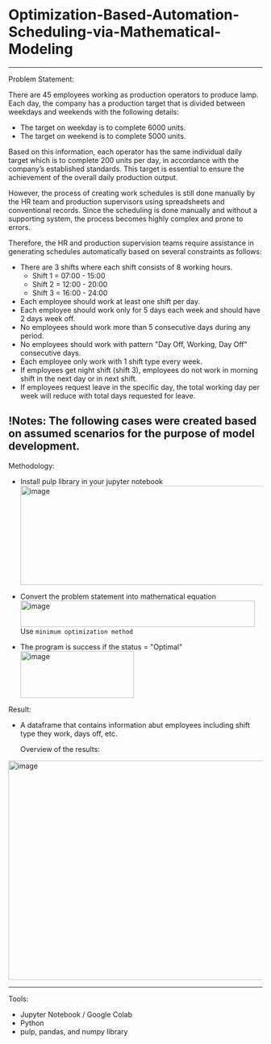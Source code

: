 # Optimization-Based-Automation-Scheduling-via-Mathematical-Modeling
--------------------------
Problem Statement:

There are 45 employees working as production operators to produce lamp. Each day, the company has a production target that is divided between weekdays and weekends with the following details:
  - The target on weekday is to complete 6000 units.
  - The target on weekend is to complete 5000 units.

Based on this information, each operator has the same individual daily target which is to complete 200 units per day, in accordance with the company’s established standards. This target is essential to ensure the achievement of the overall daily production output.

However, the process of creating work schedules is still done manually by the HR team and production supervisors using spreadsheets and conventional records. Since the scheduling is done manually and without a supporting system, the process becomes highly complex and prone to errors.

Therefore, the HR and production supervision teams require assistance in generating schedules automatically based on several constraints as follows:

- There are 3 shifts where each shift consists of 8 working hours.
  - Shift 1 = 07:00 - 15:00
  - Shift 2 = 12:00 - 20:00
  - Shift 3 = 16:00 - 24:00
- Each employee should work at least one shift per day.
- Each employee should work only for 5 days each week and should have 2 days week off.
- No employees should work more than 5 consecutive days during any period.
- No employees should work with pattern "Day Off, Working, Day Off" consecutive days.
- Each employee only work with 1 shift type every week.
- If employees get night shift (shift 3), employees do not work in morning shift in the next day or in next shift.
- If employees request leave in the specific day, the total working day per week will reduce with total days requested for leave.

!Notes: The following cases were created based on assumed scenarios for the purpose of model development.
  ----------------------
Methodology:
- Install pulp library in your jupyter notebook
  <img width="682" height="197" alt="image" src="https://github.com/user-attachments/assets/118f74f7-82ee-40cc-ac34-a5d76e8e8338" />

- Convert the problem statement into mathematical equation
  <img width="465" height="52" alt="image" src="https://github.com/user-attachments/assets/9aa962aa-0d49-465b-977c-c06e03b373bd" />
  Use `minimum optimization method`

- The program is success if the status = "Optimal"
  <img width="225" height="93" alt="image" src="https://github.com/user-attachments/assets/dc095f91-5463-4950-94bf-429359bb0d6f" />


Result:
- A dataframe that contains information abut employees including shift type they work, days off, etc.

  Overview of the results:
<img width="1234" height="435" alt="image" src="https://github.com/user-attachments/assets/096f922a-a6e1-418f-8c2c-ade574010776" />

  ----------------------------
Tools:
- Jupyter Notebook / Google Colab
- Python
- pulp, pandas, and numpy library
